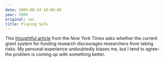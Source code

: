 ```yaml
---
date: 2009-08-24 10:00:00
year: 2009
original: swc
title: Playing Safe
---
```

<p>This <a href="http://www.nytimes.com/2009/06/28/health/research/28cancer.html">thoughtful article</a> from the <em>New York Times</em> asks whether the current grant system for funding research discourages researchers from taking risks.  My personal experience undoubtedly biases me, but I tend to agree–the problem is coming up with something better.</p>
